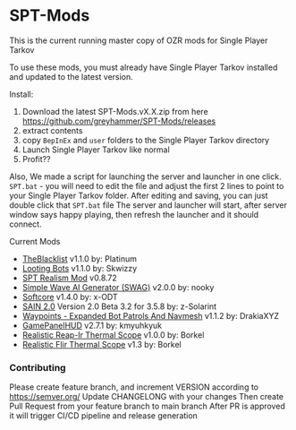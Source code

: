 # SPT-Mods


This is the current running master copy of OZR mods for Single Player Tarkov

To use these mods, you must already have Single Player Tarkov installed and updated to the latest version.

Install: 
1. Download the latest SPT-Mods.vX.X.zip from here https://github.com/greyhammer/SPT-Mods/releases
2. extract contents
3. copy `BepInEx` and `user` folders to the Single Player Tarkov directory
4. Launch Single Player Tarkov like normal
5. Profit?? 

Also, We made a script for launching the server and launcher in one click.
`SPT.bat` - you will need to edit the file and adjust the first 2 lines to point to your Single Player Tarkov folder.
After editing and saving, you can just double click that `SPT.bat` file
The server and launcher will start, after server window says happy playing, then refresh the launcher and it should connect.

Current Mods
* [TheBlacklist](https://hub.sp-tarkov.com/files/file/1012-the-blacklist-flea-market-enhancements/?highlight=the%20blacklist) v1.1.0 by: Platinum 
* [Looting Bots](https://hub.sp-tarkov.com/files/file/1096-looting-bots/) v1.1.0 by: Skwizzy
* [SPT Realism Mod](https://hub.sp-tarkov.com/files/file/606-spt-realism-mod/) v0.8.72
* [Simple Wave AI Generator (SWAG)](https://hub.sp-tarkov.com/files/file/878-swag-simple-wave-ai-generator/#tab_dbb2762a38dd640140e33993c19f0e5cd129c780) v2.0.0 by: nooky
* [Softcore](https://hub.sp-tarkov.com/files/file/998-softcore/?highlight=softcore) v1.4.0 by: x-ODT
* [SAIN 2.0](https://hub.sp-tarkov.com/files/file/1062-sain-2-0-solarint-s-ai-modifications-full-ai-combat-system-replacement/) Version 2.0 Beta 3.2 for 3.5.8 by: z-Solarint
* [Waypoints - Expanded Bot Patrols And Navmesh](https://hub.sp-tarkov.com/files/file/1119-waypoints-expanded-bot-patrols-and-navmesh/) v1.1.2 by: DrakiaXYZ
* [GamePanelHUD](https://hub.sp-tarkov.com/files/file/652-game-panel-hud/) v2.7.1 by: kmyuhkyuk
* [Realistic Reap-Ir Thermal Scope](https://hub.sp-tarkov.com/files/file/1302-realistic-reap-ir-thermal-scope-60hz-640-320px/) v1.0.0 by: Borkel
* [Realistic Flir Thermal Scope](https://hub.sp-tarkov.com/files/file/1201-realistic-flir-thermal-scope-60hz-320-240px-and-range/) v1.3 by: Borkel

### Contributing
Please create feature branch, and increment VERSION according to https://semver.org/
Update CHANGELONG with your changes
Then create Pull Request from your feature branch to main branch 
After PR is approved it will trigger CI/CD pipeline and release generation